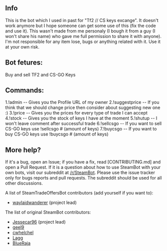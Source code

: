 ## Info
This is the bot which I used in past for "Tf2 // CS keys excange". It doesn't work anymore but I hope someone can get some use of this (fix the code and use it). This wasn't made from me personaly (I bough it from a guy (I won't share his name) who gave me full permission to share it with anyone). I'm not responsible for any item lose, bugs or anything related with it. Use it at your own risk.

## Bot fetures:
Buy and sell TF2 and CS-GO Keys

## Commands:
1.!admin -- Gives you the Profile URL of my owner 
2.!suggestprice -- If you think that we should change price then consider about suggesting new one :)
3.!price -- Gives you the prices for every type of trade I can accept 
4.!stock -- Gives you the stock of keys I have at the moment 
5.!shutup -- I won't leave comment after successful trade 
6.!sellcsgo -- If you want to sell CS-GO keys use !sellcsgo # (amount of keys)
7.!buycsgo -- If you want to buy CS-GO keys use !buycsgo # (amount of keys)


## More help?
If it's a bug, open an Issue; if you have a fix, read [CONTRIBUTING.md] and open a Pull Request.  If it is a question about how to use SteamBot with your own bots, visit our subreddit at [/r/SteamBot](http://www.reddit.com/r/SteamBot). Please use the issue tracker only for bugs reports and pull requests. The subreddit should be used for all other  discussions.

A list of SteamTradeOffersBot contributors (add yourself if you want to):

- [waylaidwanderer](http://steamcommunity.com/id/waylaidwanderer) (project lead)

The list of original SteamBot contributors:

- [Jessecar96](http://steamcommunity.com/id/jessecar) (project lead)
- [geel9](http://steamcommunity.com/id/geel9)
- [cwhelchel](http://steamcommunity.com/id/cmw69krinkle)
- [Lagg](http://lagg.me)
- [BlueRaja](http://steamcommunity.com/id/BlueRaja/)


